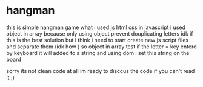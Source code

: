# hangman
this is simple hangman game 
what i used js html css
in javascript i used object in array because only using object prevent douplicating letters idk if this 
is the best solution but i think i need to start create new js script files and separate them (idk how )
so object in array test if the letter = key enterd by keyboard it will added to a string and using dom i set this string on the board 

sorry its not clean code at all im ready to disccus the code if you can't read it ;)
